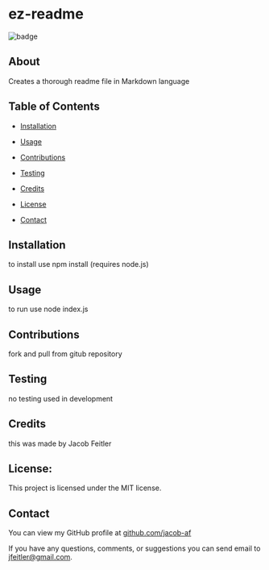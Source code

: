 # ez-readme

![badge](https://img.shields.io/badge/license-MIT-brightgreen)

## About

Creates a thorough readme file in Markdown language

## Table of Contents

- [Installation](#Installation)
- [Usage](#Usage)
- [Contributions](#Contributions)
- [Testing](#Testing)
- [Credits](#Credits)
- [License](#License)

- [Contact](#Contact)

## Installation

to install use npm install (requires node.js)

## Usage

to run use node index.js

## Contributions

fork and pull from gitub repository

## Testing

no testing used in development

## Credits

this was made by Jacob Feitler

## License:

This project is licensed under the MIT license.

## Contact

You can view my GitHub profile at [github.com/jacob-af](https://github.com/jacob-af)

If you have any questions, comments, or suggestions you can send email to <jfeitler@gmail.com>.
